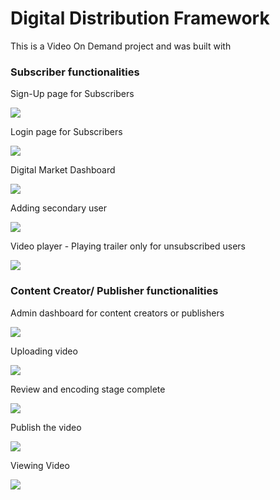 # Digital Distribution Framework

This is a Video On Demand project and was built with

### Subscriber functionalities
Sign-Up page for Subscribers

![](images/sign-Up-Page.png)


Login page for Subscribers

![](images/login-Page.png)




Digital Market Dashboard

![](images/digital-market-dashboard.png)




Adding secondary user

![](images/adding_secondary_user.png)




Video player - Playing trailer only for unsubscribed users

![](images/trailer-only.png)




### Content Creator/ Publisher functionalities



Admin dashboard for content creators or publishers

![](images/service-provider.png)



Uploading video

![](images/service-provider-upload.png)


Review and encoding stage complete

![](images/service-provider-review-encode.png)



Publish the video

![](images/service-provider-publish.png)



Viewing Video

![](images/viewing-video.png)

